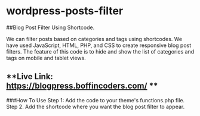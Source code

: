# wordpress-posts-filter

##Blog Post Filter Using Shortcode.

We can filter posts based on categories and tags using shortcodes. We have used JavaScript, HTML, PHP, and CSS to create responsive blog post filters.  The feature of this code is to hide and show the list of categories and tags on mobile and tablet views.

## **Live Link: https://blogpress.boffincoders.com/ **

###How To Use
Step 1:  Add the code to your theme's functions.php file.
Step 2.  Add the shortcode where you want the blog post filter to appear.
